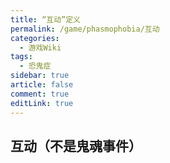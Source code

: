 ```yaml
---
title: “互动”定义
permalink: /game/phasmophobia/互动
categories:
  - 游戏Wiki
tags:
  - 恐鬼症
sidebar: true
article: false
comment: true
editLink: true
---
```


## 互动（不是鬼魂事件）
